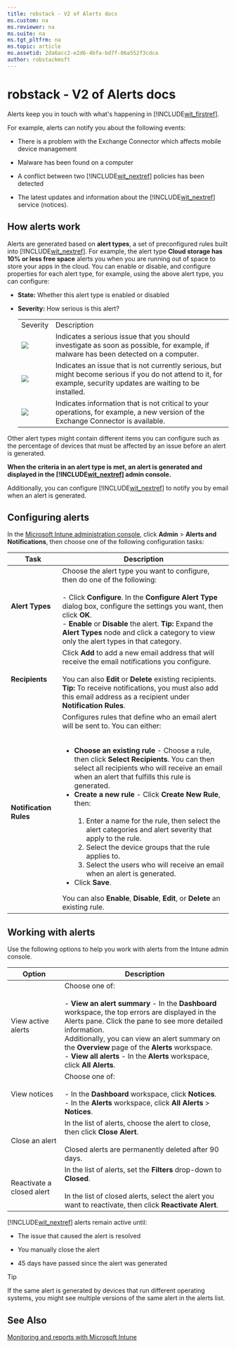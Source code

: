 ```yaml
---
title: robstack - V2 of Alerts docs
ms.custom: na
ms.reviewer: na
ms.suite: na
ms.tgt_pltfrm: na
ms.topic: article
ms.assetid: 2da6acc2-e2d6-4bfa-bd7f-06a552f3cdca
author: robstackmsft
---
```

# robstack - V2 of Alerts docs
Alerts keep you in touch with what's happening in [!INCLUDE[wit_firstref](/includes/wit_firstref_md.md)].

For example, alerts can notify you about the following events:

-   There is a problem with the Exchange Connector which affects mobile device management

-   Malware has been found on a computer

-   A conflict between two [!INCLUDE[wit_nextref](/includes/wit_nextref_md.md)] policies has been detected

-   The latest updates and information about the [!INCLUDE[wit_nextref](/includes/wit_nextref_md.md)] service (notices).

## How alerts work
Alerts are generated based on **alert types**, a set of preconfigured rules built into [!INCLUDE[wit_nextref](/includes/wit_nextref_md.md)]. For example, the alert type **Cloud storage has 10% or less free space** alerts you when you are running out of space to store your apps in the cloud. You can enable or disable, and configure properties for each alert type, for example, using the above alert type, you can configure:

-   **State:** Whether this alert type is enabled or disabled

-   **Severity:** How serious is this alert?

    |||
    |-|-|
    |Severity|Description|
    |![](/media/Critical-Alert.jpg)|Indicates a serious issue that you should investigate as soon as possible, for example, if malware has been detected on a computer.|
    |![](/media/Warning-Alert.jpg)|Indicates an issue that is not currently serious, but might become serious if you do not attend to it, for example, security updates are waiting to be installed.|
    |![](/media/Informational-Alert.jpg)|Indicates information that is not critical to your operations, for example, a new version of the Exchange Connector is available.|

Other alert types might contain different items you can configure such as the percentage of devices that must be affected by an issue before an alert is generated.

**When the criteria in an alert type is met, an alert is generated and displayed in the [!INCLUDE[wit_nextref](/includes/wit_nextref_md.md)] admin console.**

Additionally, you can configure [!INCLUDE[wit_nextref](/includes/wit_nextref_md.md)] to notify you by email when an alert is generated.

## Configuring alerts
In the [Microsoft Intune administration console](https://manage.microsoft.com), click **Admin** &gt; **Alerts and Notifications**, then choose one of the following configuration tasks:

|Task|Description|
|--------|---------------|
|**Alert Types**|Choose the alert type you want to configure, then do one of the following:<br /><br />-   Click **Configure**. In the **Configure Alert Type** dialog box, configure the settings you want, then click **OK**.<br />-   **Enable** or **Disable** the alert. **Tip:** Expand the **Alert Types** node and click a category to view only the alert types in that category.|
|**Recipients**|Click **Add** to add a new email address that will receive the email notifications you configure.<br /><br />You can also **Edit** or **Delete** existing recipients. **Tip:** To receive notifications, you must also add this email address as a recipient under **Notification Rules**.|
|**Notification Rules**|Configures rules that define who an email alert will be sent to. You can either:<br /><br /><ul><li>**Choose an existing rule** - Choose a rule, then click **Select Recipients**. You can then select all recipients who will receive an email when an alert that fulfills this rule is generated.</li><li>**Create a new rule** - Click **Create New Rule**, then:<br /><br /><ol><li>Enter a name for the rule, then select the alert categories and alert severity that apply to the rule.</li><li>Select the device groups that the rule applies to.</li><li>Select the users who will receive an email when an alert is generated.</li></ol></li><li>Click **Save**.</li></ul>You can also **Enable**, **Disable**, **Edit**, or **Delete** an existing rule.|

## Working with alerts
Use the following options to help you work with alerts from the Intune admin console.

|Option|Description|
|----------|---------------|
|View active alerts|Choose one of:<br /><br />-   **View an alert summary** - In the **Dashboard** workspace, the top errors are displayed in the Alerts pane. Click the pane to see more detailed information.<br />    Additionally, you can view an alert summary on the **Overview** page of the **Alerts** workspace.<br />-   **View all alerts** - In the **Alerts** workspace, click **All Alerts**.|
|View notices|Choose one of:<br /><br />-   In the **Dashboard** workspace, click **Notices**.<br />-   In the **Alerts** workspace, click **All Alerts** &gt; **Notices**.|
|Close an alert|In the list of alerts, choose the alert to close, then click **Close Alert**.<br /><br />Closed alerts are permanently deleted after 90 days.|
|Reactivate a closed alert|In the list of alerts, set the **Filters** drop-down to **Closed**.<br /><br />In the list of closed alerts, select the alert you want to reactivate, then click **Reactivate Alert**.|
[!INCLUDE[wit_nextref](/includes/wit_nextref_md.md)] alerts remain active until:

-   The issue that caused the alert is resolved

-   You manually close the alert

-   45 days have passed since the alert was generated

> [!TIP]
> If the same alert is generated by devices that run different operating systems, you might see multiple versions of the same alert in the alerts list.

## See Also
[Monitoring and reports with Microsoft Intune](monitoring-and-reports-with-microsoft-intune.md)


